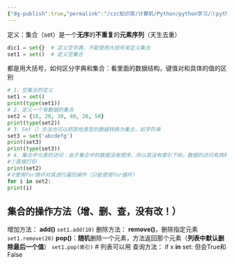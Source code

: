 ```yaml
---
{"dg-publish":true,"permalink":"/czc知识库/计算机/Python/python学习/①python基础/107-集合/","dgPassFrontmatter":true,"created":"2024-11-04T15:50:45.815+08:00","updated":"2024-12-08T12:39:45.291+08:00"}
---
```



定义：集合（set）是一个**无序**的**不重复**的**元素序列**（天生去重）

```python
dic1 = set{}  # 定义空字典，不能使用大括号来定义集合
set1 = set()  # 定义空集合
```

都是用大括号，如何区分字典和集合：看里面的数据结构，键值对和具体的值的区别

```python
# 1、空集合的定义
set1 = set()
print(type(set1))
# 2、定义一个有数据的集合
set2 = {10, 20, 30, 40, 20, 50}
print(type(set2))
# 3、Set（）方法也可以把其他类型的数据转换为集合，如字符串
set3 = set('abcdefg')
print(set3)
print(type(set3))
# 4、集合中元素的访问：由于集合中的数据没有顺序，所以其没有索引下标，数据的访问有两种方案
#①直接打印
print(set2)
#②使用for微环对其进行遍历操作（只能使用for循环）
for i in set2:
print(i)
```

## 集合的操作方法（增、删、查，没有改！）

增加方法：
	**add()**
	`set1.add(10)`
删除方法：
	**remove()**，删除指定元素
	`set1.remove(20)`
	**pop()**：**随机**删除一个元素，方法返回那个元素（**列表中默认删除最后一个值**）
	`set1.pop(索引)`  # 列表可以用
查询方法：
	if x **in** set: 但会True和False
